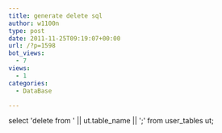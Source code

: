 ```yaml
---
title: generate delete sql
author: w1100n
type: post
date: 2011-11-25T09:19:07+00:00
url: /?p=1598
bot_views:
  - 7
views:
  - 1
categories:
  - DataBase

---
```

select 'delete from ' || ut.table\_name || ';' from user\_tables ut;